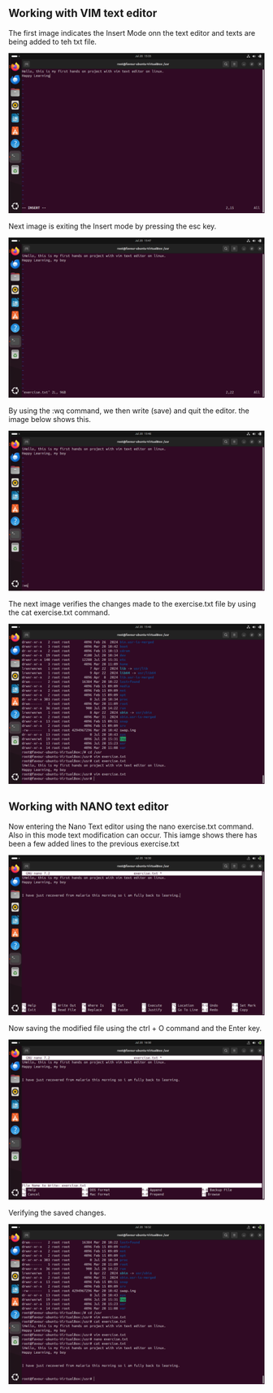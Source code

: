 ## Working with VIM text editor

The first image indicates the Insert Mode onn the text editor and texts are being added to teh txt file.

![Linux based EC2 instance](./Img3/A.png)

Next image is exiting the Insert mode by pressing the esc key. 

![Linux based EC2 instance](./Img3/B.png)

By using the :wq command, we then write (save) and quit the editor. the image below shows this. 

![Linux based EC2 instance](./Img3/C.png)

The next image verifies the changes made to the exercise.txt file by using the cat exercise.txt command. 

![Linux based EC2 instance](./Img3/D.png)



## Working with NANO text editor

Now entering the Nano Text editor using the nano exercise.txt command. Also in this mode text modification can occur. This iamge shows there has been a few added lines to the previous exercise.txt

![Linux based EC2 instance](./Img3/E.png)

Now saving the modified file using the ctrl + O command and the Enter key. 

![Linux based EC2 instance](./Img3/F.png)

Verifying the saved changes. 

![Linux based EC2 instance](./Img3/G.png)

